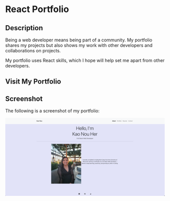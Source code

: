 # React Portfolio

## Description

Being a web developer means being part of a community. My portfolio shares my projects but also shows my work with other developers and collaborations on projects.

My portfolio uses React skills, which I hope will help set me apart from other developers. 

## Visit My Portfolio


## Screenshot
The following is a screenshot of my portfolio:

![User clicks through About, Portfolio, Resume, and Contact sections on the webpage and enters information on Contact page.](./src/assets/portfolioScreenshot.png)
